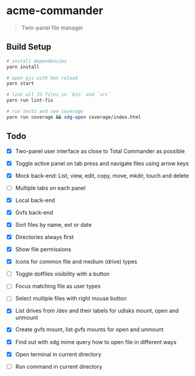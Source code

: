# acme-commander

> Twin-panel file manager

## Build Setup

``` bash
# install dependencies
yarn install

# open gjs with hot reload
yarn start

# lint all JS files in `bin` and `src`
yarn run lint-fix

# run tests and see coverage
yarn run coverage && xdg-open coverage/index.html
```

## Todo

- [x] Two-panel user interface as close to Total Commander as possible

- [x] Toggle active panel on tab press and navigate files using arrow keys

- [x] Mock back-end: List, view, edit, copy, move, mkdir, touch and delete

- [ ] Multiple tabs on each panel

- [x] Local back-end

- [x] Gvfs back-end

- [x] Sort files by name, ext or date

- [x] Directories always first

- [x] Show file permissions

- [x] Icons for common file and medium (drive) types

- [ ] Toggle dotfiles visibility with a button

- [ ] Focus matching file as user types

- [ ] Select multiple files with right mouse button

- [x] List drives from /dev and their labels for udisks mount, open and unmount

- [x] Create gvfs mount, list gvfs mounts for open and unmount

- [x] Find out with xdg mime query how to open file in different ways

- [x] Open terminal in current directory

- [ ] Run command in current directory
